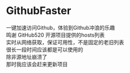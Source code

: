 # GithubFaster
一键加速访问Github，体验到Github冲浪的乐趣<br>
鸣谢 GitHub520 开源项目提供的hosts列表<br>
实时从网络获取，保证可用性，不是固定的老旧列表<br>
很长一段时间应该都是可以使用的<br>
除非源地址崩溃了<br>
那时我应该会赶来更新项目<br>

